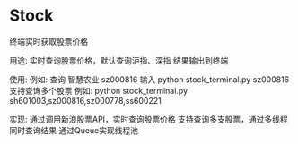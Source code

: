 # Stock
终端实时获取股票价格

用途:
    实时查询股票价格，默认查询沪指、深指
    结果输出到终端

使用:
    例如: 查询 智慧农业 sz000816
    输入 python stock_terminal.py sz000816
    支持查询多个股票
    例如: 
    python stock_terminal.py sh601003,sz000816,sz000778,ss600221

实现:
    通过调用新浪股票API，实时查询股票价格
    支持查询多支股票，通过多线程同时查询结果
    通过Queue实现线程池
